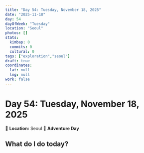 ```yaml
---
title: "Day 54: Tuesday, November 18, 2025"
date: "2025-11-18"
day: 54
dayOfWeek: "Tuesday"
location: "Seoul"
photos: []
stats:
  kimbap: 0
  commits: 0
  cultural: 0
tags: ["exploration","seoul"]
draft: true
coordinates:
  lat: null
  lng: null
work: false
---
```

# Day 54: Tuesday, November 18, 2025

📍 **Location:** Seoul
🎒 **Adventure Day**

## What do I do today?


